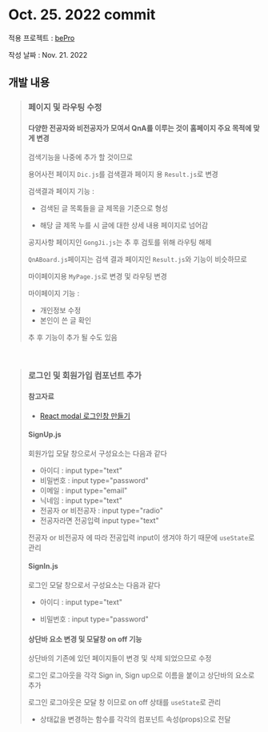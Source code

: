# Oct. 25. 2022 commit

적용 프로젝트 : [bePro](https://github.com/kimhaechang1/bePro)

작성 날짜 : Nov. 21. 2022

## 개발 내용
> ### 페이지 및 라우팅 수정
> #### 다양한 전공자와 비전공자가 모여서 QnA를 이루는 것이 홈페이지 주요 목적에 맞게 변경
>
> 검색기능을 나중에 추가 할 것이므로
> 
> 용어사전 페이지 ```Dic.js```를 검색결과 페이지 용 ```Result.js```로 변경    
> 
> 검색결과 페이지 기능 :
> 
> + 검색된 글 목록들을 글 제목을 기준으로 형성
> 
> + 해당 글 제목 누를 시 글에 대한 상세 내용 페이지로 넘어감
>
> 공지사항 페이지인 ```GongJi.js```는 추 후 검토를 위해 라우팅 해제    
> 
> ```QnABoard.js```페이지는 검색 결과 페이지인 ```Result.js```와 기능이 비슷하므로  
>  
> 마이페이지용 ```MyPage.js```로 변경 및 라우팅 변경
> 
> 마이페이지 기능 :   
> 
> + 개인정보 수정
> + 본인이 쓴 글 확인   
> 
> 추 후 기능이 추가 될 수도 있음   
> 

<br>

> ### 로그인 및 회원가입 컴포넌트 추가
> 
> #### 참고자료
> 
> + [React modal 로그인창 만들기](https://velog.io/@7p3m1k/React-modal-%EB%A1%9C%EA%B7%B8%EC%9D%B8%EC%B0%BD-%EB%A7%8C%EB%93%A4%EA%B8%B0)
> 
> #### SignUp.js
> 
> 회원가입 모달 창으로서 구성요소는 다음과 같다
> 
> + 아이디 : input type="text"
> + 비밀번호 : input type="password"
> + 이메일 : input type="email"
> + 닉네임 : input type="text"
> + 전공자 or 비전공자 : input type="radio"
> + 전공자라면 전공입력 input type="text"
> 
> 전공자 or 비전공자 에 따라 전공입력 input이 생겨야 하기 때문에 ```useState```로 관리
> 
> #### SignIn.js
> 
> 로그인 모달 창으로서 구성요소는 다음과 같다
> 
> + 아이디 : input type="text"
> 
> + 비밀번호 : input type="password"
> 
> #### 상단바 요소 변경 및 모달창 on off 기능
> 
> 상단바의 기존에 있던 페이지들이 변경 및 삭제 되었으므로 수정
> 
> 로그인 로그아웃을 각각 Sign in, Sign up으로 이름을 붙이고 상단바의 요소로 추가
> 
> 로그인 로그아웃은 모달 창 이므로 on off 상태를 ```useState```로 관리
> 
> - 상태값을 변경하는 함수를 각각의 컴포넌트 속성(props)으로 전달
> 
